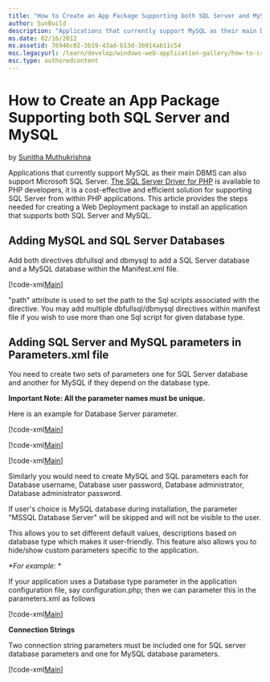 ```yaml
---
title: "How to Create an App Package Supporting both SQL Server and MySQL"
author: SunBuild
description: "Applications that currently support MySQL as their main DBMS can also support Microsoft SQL Server. The SQL Server Driver for PHP is available to PHP develop..."
ms.date: 02/16/2012
ms.assetid: 76946c02-3b19-43ad-b13d-3b914ab11c54
msc.legacyurl: /learn/develop/windows-web-application-gallery/how-to-create-an-app-package-supporting-both-sql-server-and-mysql
msc.type: authoredcontent
---
```

How to Create an App Package Supporting both SQL Server and MySQL
====================
by [Sunitha Muthukrishna](https://github.com/SunBuild)

Applications that currently support MySQL as their main DBMS can also support Microsoft SQL Server. [The SQL Server Driver for PHP](https://msdn.microsoft.com/library/cc296172(SQL.90).aspx) is available to PHP developers, it is a cost-effective and efficient solution for supporting SQL Server from within PHP applications. This article provides the steps needed for creating a Web Deployment package to install an application that supports both SQL Server and MySQL.

## Adding MySQL and SQL Server Databases

Add both directives dbfullsql and dbmysql to add a SQL Server database and a MySQL database within the Manifest.xml file.

[!code-xml[Main](how-to-create-an-app-package-supporting-both-sql-server-and-mysql/samples/sample1.xml)]

"path" attribute is used to set the path to the Sql scripts associated with the directive. You may add multiple dbfullsql/dbmysql directives within manifest file if you wish to use more than one Sql script for given database type.

## Adding SQL Server and MySQL parameters in Parameters.xml file

You need to create two sets of parameters one for SQL Server database and another for MySQL if they depend on the database type.

**Important Note: All the parameter names must be unique.**

Here is an example for Database Server parameter.

[!code-xml[Main](how-to-create-an-app-package-supporting-both-sql-server-and-mysql/samples/sample2.xml)]

[!code-xml[Main](how-to-create-an-app-package-supporting-both-sql-server-and-mysql/samples/sample3.xml)]

[!code-xml[Main](how-to-create-an-app-package-supporting-both-sql-server-and-mysql/samples/sample4.xml)]

Similarly you would need to create MySQL and SQL parameters each for Database username, Database user password, Database administrator, Database administrator password.

If user's choice is MySQL database during installation, the parameter "MSSQL Database Server" will be skipped and will not be visible to the user.   
  
 This allows you to set different default values, descriptions based on database type which makes it user-friendly. This feature also allows you to hide/show custom parameters specific to the application.

<em>**For example:</em>* *

If your application uses a Database type parameter in the application configuration file, say configuration.php; then we can parameter this in the parameters.xml as follows

[!code-xml[Main](how-to-create-an-app-package-supporting-both-sql-server-and-mysql/samples/sample5.xml)]

**Connection Strings**

Two connection string parameters must be included one for SQL server database parameters and one for MySQL database parameters.

[!code-xml[Main](how-to-create-an-app-package-supporting-both-sql-server-and-mysql/samples/sample6.xml)]